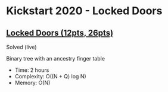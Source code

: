 # Kickstart 2020 - Locked Doors

## [Locked Doors (12pts, 26pts)](https://codingcompetitions.withgoogle.com/kickstart/round/000000000019ff08/0000000000386d5c)

Solved (live)

Binary tree with an ancestry finger table

* Time: 2 hours
* Complexity: O((N + Q) log N)
* Memory: O(N)
